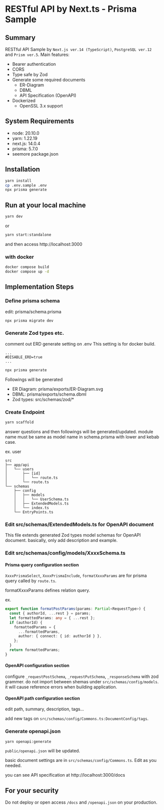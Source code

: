 # RESTful API by Next.ts - Prisma Sample

## Summary

RESTful API Sample by `Next.js ver.14 (TypeScript)`, `PostgreSQL ver.12` and `Prism ver.5`.
Main features:

- Bearer authentication
- CORS
- Type safe by Zod
- Generate some required documents
  - ER-Diagram
  - DBML
  - API Specification (OpenAPI)
- Dockerized
  - OpenSSL 3.x support

## System Requirements

- node: 20.10.0
- yarn: 1.22.19
- next.js: 14.0.4
- prisma: 5.7.0
- seemore package.json

## Installation

```zsh
yarn install
cp .env.sample .env
npx prisma generate
```

## Run at your local machine

```zsh
yarn dev
```

or

```zsh
yarn start:standalone
```

and then access http://localhost:3000

### with docker

```zsh
docker compose build
docker compose up -d
```

## Implementation Steps

### Define prisma schema

edit: prisma/schema.prisma

```zsh
npx prisma migrate dev
```

### Generate Zod types etc.

comment out ERD generate setting on .env
This setting is for docker build.

```text:.env
...
#DISABLE_ERD=true
...
```

```zsh
npx prisma generate
```

Followings will be generated

- ER Diagram: prisma/exports/ER-Diagram.svg
- DBML: prisma/exports/schema.dbml
- Zod types: src/schemas/zod/\*

### Create Endpoint

```zsh
yarn scaffold
```

answer questions and then followings will be generated/updated.
module name must be same as model name in schema.prisma with lower and kebab case.

ex. user

```
src
├── app/api
│   └── users
│       ├── [id]
│       │   └── route.ts
│       └── route.ts
└── schemas
    ├── config
    │   ├── models
    │   │   └── UserSchema.ts
    │   ├── ExtendedModels.ts
    │   └── index.ts
    └── EntryPoints.ts
```

### Edit src/schemas/ExtendedModels.ts for OpenAPI document

This file extends generated Zod types model schemas for OpenAPI document.
basically, only add description and example.

### Edit src/schemas/config/models/XxxxSchema.ts

#### Prisma query configuration section

`XxxxPrismaSelect`, `XxxxPrismaInclude`, `formatXxxxParams` are for prisma query called by `route.ts`.

formatXxxxParams defines relation query.

ex.

```ts
export function formatPostParams(params: Partial<RequestType>) {
  const { authorId, ...rest } = params;
  let formattedParams: any = { ...rest };
  if (authorId) {
    formattedParams = {
      ...formattedParams,
      author: { connect: { id: authorId } },
    };
  }
  return formattedParams;
}
```

#### OpenAPI configuration section

configure `_requestPostSchema`, `_requestPutSchema`, `_responseSchema` with zod grammer.
do not import between shemas under `src/schemas/config/models`. it will cause reference errors when building application.

#### OpenAPI path configuration section

edit path, summary, description, tags...

add new tags on `src/schemas/config/Commons.ts:DocumentConfig/tags`.

### Generate openapi.json

```zsh
yarn openapi:generate
```

`public/openapi.json` will be updated.

basic document settings are in `src/schemas/config/Commons.ts`. Edit as you needed.

you can see API specification at http://localhost:3000/docs

## For your security

Do not deploy or open access `/docs` and `/openapi.json` on your production.
